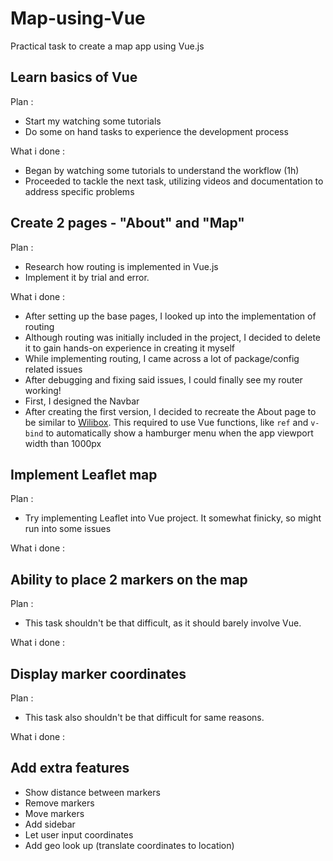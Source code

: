# Map-using-Vue

Practical task to create a map app using Vue.js

## Learn basics of Vue

Plan :

- Start my watching some tutorials
- Do some on hand tasks to experience the development process

What i done :

- Began by watching some tutorials to understand the workflow (1h)
- Proceeded to tackle the next task, utilizing videos and documentation to address specific problems

## Create 2 pages - "About" and "Map"

Plan :

- Research how routing is implemented in Vue.js
- Implement it by trial and error.

What i done :

- After setting up the base pages, I looked up into the implementation of routing
- Although routing was initially included in the project, I decided to delete it to gain hands-on experience in creating it myself
- While implementing routing, I came across a lot of package/config related issues
- After debugging and fixing said issues, I could finally see my router working!
- First, I designed the Navbar
- After creating the first version, I decided to recreate the About page to be similar to [Wilibox](https://www.wilibox.com). This required to use Vue functions, like `ref` and `v-bind` to automatically show a hamburger menu when the app viewport width than 1000px

## Implement Leaflet map

Plan :

- Try implementing Leaflet into Vue project. It somewhat finicky, so might run into some issues

What i done :

## Ability to place 2 markers on the map

Plan :

- This task shouldn't be that difficult, as it should barely involve Vue.

What i done :

## Display marker coordinates

Plan :

- This task also shouldn't be that difficult for same reasons.

What i done :

## Add extra features

- Show distance between markers
- Remove markers
- Move markers
- Add sidebar
- Let user input coordinates
- Add geo look up (translate coordinates to location)
